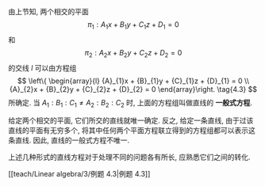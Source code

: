 由上节知, 两个相交的平面
$$
{\pi }_{1} : {A}_{1}x + {B}_{1}y + {C}_{1}z + {D}_{1} = 0
$$
和
$$
{\pi }_{2} : {A}_{2}x + {B}_{2}y + {C}_{2}z + {D}_{2} = 0
$$
的交线 $l$ 可以由方程组
$$
\left\{ \begin{array}{l} {A}_{1}x + {B}_{1}y + {C}_{1}z + {D}_{1} = 0 \\ {A}_{2}x + {B}_{2}y + {C}_{2}z + {D}_{2} = 0 \end{array}\right. \tag{4.3}
$$
所确定. 当 ${A}_{1} : {B}_{1} : {C}_{1} \neq {A}_{2} : {B}_{2} : {C}_{2}$ 时, 上面的方程组叫做直线的 **一般式方程**.

给定两个相交的平面, 它们所交的直线就唯一确定. 
反之, 给定一条直线, 由于过该直线的平面有无穷多个, 将其中任何两个平面方程联立得到的方程组都可以表示这条直线. 
因此, 直线的一般式方程不唯一.

上述几种形式的直线方程对于处理不同的问题各有所长, 应熟悉它们之间的转化.

[[teach/Linear algebra/3/例题 4.3|例题 4.3]]